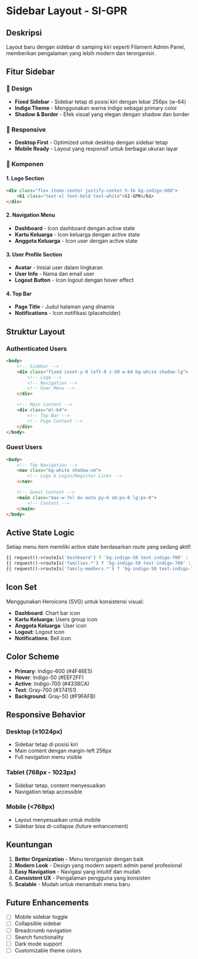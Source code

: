 # Sidebar Layout - SI-GPR

## Deskripsi

Layout baru dengan sidebar di samping kiri seperti Filament Admin Panel, memberikan pengalaman yang lebih modern dan terorganisir.

## Fitur Sidebar

### 🎨 Design
- **Fixed Sidebar** - Sidebar tetap di posisi kiri dengan lebar 256px (w-64)
- **Indigo Theme** - Menggunakan warna indigo sebagai primary color
- **Shadow & Border** - Efek visual yang elegan dengan shadow dan border

### 📱 Responsive
- **Desktop First** - Optimized untuk desktop dengan sidebar tetap
- **Mobile Ready** - Layout yang responsif untuk berbagai ukuran layar

### 🔧 Komponen

#### 1. Logo Section
```html
<div class="flex items-center justify-center h-16 bg-indigo-600">
    <h1 class="text-xl font-bold text-white">SI-GPR</h1>
</div>
```

#### 2. Navigation Menu
- **Dashboard** - Icon dashboard dengan active state
- **Kartu Keluarga** - Icon keluarga dengan active state
- **Anggota Keluarga** - Icon user dengan active state

#### 3. User Profile Section
- **Avatar** - Inisial user dalam lingkaran
- **User Info** - Nama dan email user
- **Logout Button** - Icon logout dengan hover effect

#### 4. Top Bar
- **Page Title** - Judul halaman yang dinamis
- **Notifications** - Icon notifikasi (placeholder)

## Struktur Layout

### Authenticated Users
```html
<body>
    <!-- Sidebar -->
    <div class="fixed inset-y-0 left-0 z-50 w-64 bg-white shadow-lg">
        <!-- Logo -->
        <!-- Navigation -->
        <!-- User Menu -->
    </div>

    <!-- Main Content -->
    <div class="ml-64">
        <!-- Top Bar -->
        <!-- Page Content -->
    </div>
</body>
```

### Guest Users
```html
<body>
    <!-- Top Navigation -->
    <nav class="bg-white shadow-sm">
        <!-- Logo & Login/Register Links -->
    </nav>

    <!-- Guest Content -->
    <main class="max-w-7xl mx-auto py-6 sm:px-6 lg:px-8">
        <!-- Content -->
    </main>
</body>
```

## Active State Logic

Setiap menu item memiliki active state berdasarkan route yang sedang aktif:

```php
{{ request()->routeIs('dashboard') ? 'bg-indigo-50 text-indigo-700' : '' }}
{{ request()->routeIs('families.*') ? 'bg-indigo-50 text-indigo-700' : '' }}
{{ request()->routeIs('family-members.*') ? 'bg-indigo-50 text-indigo-700' : '' }}
```

## Icon Set

Menggunakan Heroicons (SVG) untuk konsistensi visual:

- **Dashboard**: Chart bar icon
- **Kartu Keluarga**: Users group icon
- **Anggota Keluarga**: User icon
- **Logout**: Logout icon
- **Notifications**: Bell icon

## Color Scheme

- **Primary**: Indigo-600 (#4F46E5)
- **Hover**: Indigo-50 (#EEF2FF)
- **Active**: Indigo-700 (#4338CA)
- **Text**: Gray-700 (#374151)
- **Background**: Gray-50 (#F9FAFB)

## Responsive Behavior

### Desktop (≥1024px)
- Sidebar tetap di posisi kiri
- Main content dengan margin-left 256px
- Full navigation menu visible

### Tablet (768px - 1023px)
- Sidebar tetap, content menyesuaikan
- Navigation tetap accessible

### Mobile (<768px)
- Layout menyesuaikan untuk mobile
- Sidebar bisa di-collapse (future enhancement)

## Keuntungan

1. **Better Organization** - Menu terorganisir dengan baik
2. **Modern Look** - Design yang modern seperti admin panel profesional
3. **Easy Navigation** - Navigasi yang intuitif dan mudah
4. **Consistent UX** - Pengalaman pengguna yang konsisten
5. **Scalable** - Mudah untuk menambah menu baru

## Future Enhancements

- [ ] Mobile sidebar toggle
- [ ] Collapsible sidebar
- [ ] Breadcrumb navigation
- [ ] Search functionality
- [ ] Dark mode support
- [ ] Customizable theme colors 
